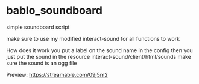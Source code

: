 # bablo_soundboard
simple soundboard script

make sure to use my modified interact-sound for all functions to work

How does it work you put a label on the sound name in the config then you just put the sound in the resource interact-sound/client/html/sounds make sure the sound is an ogg file

Preview: https://streamable.com/09j5m2
